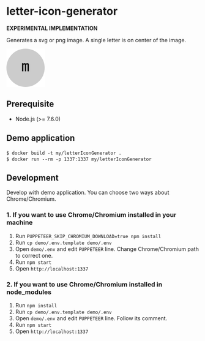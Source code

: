 # letter-icon-generator

**EXPERIMENTAL IMPLEMENTATION**

Generates a svg or png image. A single letter is on center of the image.

![Sample](/sample.png)

## Prerequisite

* Node.js (>= 7.6.0)

## Demo application

```
$ docker build -t my/letterIconGenerator .
$ docker run --rm -p 1337:1337 my/letterIconGenerator
```

## Development

Develop with demo application. You can choose two ways about Chrome/Chromium.

### 1. If you want to use Chrome/Chromium installed in your machine

1. Run `PUPPETEER_SKIP_CHROMIUM_DOWNLOAD=true npm install`
1. Run `cp demo/.env.template demo/.env`
1. Open `demo/.env` and edit `PUPPETEER` line. Change Chrome/Chromium path to correct one.
1. Run `npm start`
1. Open `http://localhost:1337`

### 2. If you want to use Chrome/Chromium installed in node_modules

1. Run `npm install`
1. Run `cp demo/.env.template demo/.env`
1. Open `demo/.env` and edit `PUPPETEER` line. Follow its comment.
1. Run `npm start`
1. Open `http://localhost:1337`

